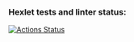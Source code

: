 ### Hexlet tests and linter status:
[![Actions Status](https://github.com/varkvark/python-project-83/actions/workflows/hexlet-check.yml/badge.svg)](https://github.com/varkvark/python-project-83/actions)